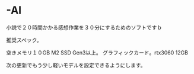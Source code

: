 # -AI
小説で２０時間かかる感想作業を３０分にするためのソフトですｂ

推奨スペック。

空きメモリ１０GB
M2 SSD Gen3以上。
グラフィックカード。rtx3060 12GB

次の更新でもう少し軽いモデルを設定できるようにします。
